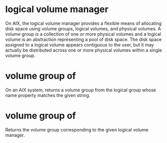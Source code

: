 # logical volume manager

On AIX, the logical volume manager provides a flexible means of allocating disk space using volume groups, logical volumes, and physical volumes. A volume group is a collection of one or more physical volumes and a logical volume is an abstraction representing a pool of disk space. The disk space assigned to a logical volume appears contiguous to the user, but it may actually be distributed across one or more physical volumes within a single volume group.

# volume group <string> of <logical volume manager>

On an AIX system, returns a volume group from the logical group whose name property matches the given string.

# volume group of <logical volume manager>

Returns the volume group corresponding to the given logical volume manager.
